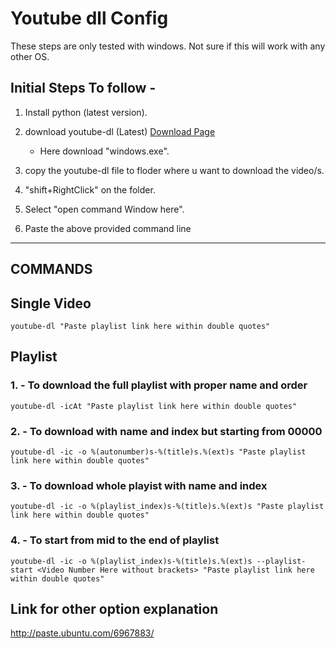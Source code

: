 # Youtube dll Config
These steps are only tested with windows. Not sure if this will work with any other OS.

## Initial Steps To follow -

1. Install python (latest version).

2. download youtube-dl (Latest)
	[Download Page](https://rg3.github.io/youtube-dl/download.html)

	* Here download "windows.exe".

3. copy the youtube-dl file to floder where u want to download the video/s.

4. "shift+RightClick" on the folder.

5. Select "open command Window here".

6. Paste the above provided command line
**********************************************************************


## COMMANDS

## Single Video
```
youtube-dl "Paste playlist link here within double quotes"
```



## Playlist

### 1. - To download the full playlist with proper name and order
```
youtube-dl -icAt "Paste playlist link here within double quotes"
```



### 2. - To download with name and index but starting from 00000
```
youtube-dl -ic -o %(autonumber)s-%(title)s.%(ext)s "Paste playlist link here within double quotes"
```



### 3. - To download whole playist with name and index
```													 
youtube-dl -ic -o %(playlist_index)s-%(title)s.%(ext)s "Paste playlist link here within double quotes"
```


### 4. - To start from mid to the end of playlist
```
youtube-dl -ic -o %(playlist_index)s-%(title)s.%(ext)s --playlist-start <Video Number Here without brackets> "Paste playlist link here within double quotes"
```




## Link for other option explanation

http://paste.ubuntu.com/6967883/
